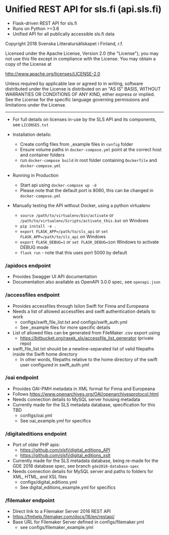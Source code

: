 # Unified REST API for sls.fi (api.sls.fi)
- Flask-driven REST API for sls.fi
- Runs on Python >=3.6
- Unified API for all publically accessible sls.fi data 

Copyright 2018 Svenska Litteratursällskapet i Finland, r.f.

Licensed under the Apache License, Version 2.0 (the "License");
you may not use this file except in compliance with the License.
You may obtain a copy of the License at

   http://www.apache.org/licenses/LICENSE-2.0

Unless required by applicable law or agreed to in writing, software
distributed under the License is distributed on an "AS IS" BASIS,
WITHOUT WARRANTIES OR CONDITIONS OF ANY KIND, either express or implied.
See the License for the specific language governing permissions and
limitations under the License.

---
- For full details on licenses in-use by the SLS API and its components, see `LICENSES.txt`

- Installation details:
    - Create config files from _example files in `config` folder
    - Ensure volume paths in `docker-compose.yml` point at the correct host and container folders
    - run `docker-compose build` in root folder containing `Dockerfile` and `docker-compose.yml`
    
- Running in Production
    - Start api using `docker-compose up -d`
    - Please note that the default port is 8080, this can be changed in `docker-compose.yml`
    
- Manually testing the API without Docker, using a python virtualenv
    - `source /path/to/virtualenv/bin/activate` or `/path/to/virtualenv/Scripts/activate_this.bat` on Windows
    - `pip install -e .`
    - `export FLASK_APP=/path/to/sls_api` or `set FLASK_APP=/path/to/sls_api` on Windows
    - `export FLASK_DEBUG=1` or `set FLASK_DEBUG=1`on Windows to activate DEBUG mode
    - `flask run` - note that this uses port 5000 by default

### /apidocs endpoint
- Provides Swagger UI API documentation
- Documentation also available as OpenAPI 3.0.0 spec, see `openapi.json`

### /accessfiles endpoint
- Provides accessfiles through Isilon Swift for Finna and Europeana
- Needs a list of allowed accessfiles and swift authentication details to work
    - configs/swift_file_list.txt and configs/swift_auth.yml
    - See _example files for more specific details
- List of allowed files can be generated from FileMaker .csv export using
    - https://bitbucket.org/rasek_sls/accessfile_list_generator  (private repo)
- swift_file_list.txt should be a newline-separated list of valid filepaths inside the Swift home directory
    - In other words, filepaths relative to the home directory of the swift user configured in swift_auth.yml
    
### /oai endpoint
- Provides OAI-PMH metadata in XML format for Finna and Europeana
- Follows https://www.openarchives.org/OAI/openarchivesprotocol.html
- Needs connection details to MySQL server housing metadata
- Currently made for the SLS metadata database, specification for this TBD
    - configs/oai.yml
    - See oai_example.yml for specifics
 
### /digitaleditions endpoint
- Port of older PHP apis:
    - https://github.com/slsfi/digital_editions_API 
    - https://github.com/slsfi/digital_editions_xslt
- Currently made for the SLS metadata database, being re-made for the GDE 2018 database spec, see branch `gde2018-database-spec`
- Needs connection details for MySQL server and paths to folders for XML, HTML, and XSL files
    - configs/digital_editions.yml
    - See digital_editions_example.yml for specifics

### /filemaker endpoint
- Direct link to a Filemaker Server 2016 REST API
- https://fmhelp.filemaker.com/docs/16/en/restapi/
- Base URL for Filemaker Server defined in configs/filemaker.yml
    - see configs/filemaker_example.yml
